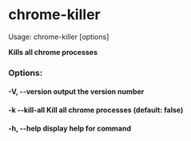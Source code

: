 # chrome-killer

Usage: chrome-killer [options]

**Kills all chrome processes**

### Options:
  #### -V, --version  output the version number 
  #### -k --kill-all  Kill all chrome processes (default: false)
  #### -h, --help     display help for command
